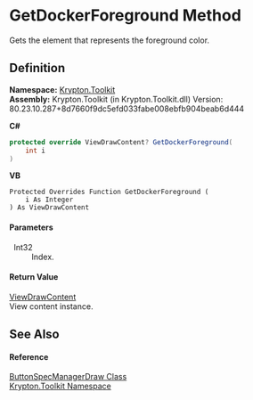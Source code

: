 # GetDockerForeground Method


Gets the element that represents the foreground color.



## Definition
**Namespace:** <a href="79d2eac2-21f4-54ff-7552-b20c33c30600.md">Krypton.Toolkit</a>  
**Assembly:** Krypton.Toolkit (in Krypton.Toolkit.dll) Version: 80.23.10.287+8d7660f9dc5efd033fabe008ebfb904beab6d444

**C#**
``` C#
protected override ViewDrawContent? GetDockerForeground(
	int i
)
```
**VB**
``` VB
Protected Overrides Function GetDockerForeground ( 
	i As Integer
) As ViewDrawContent
```



#### Parameters
<dl><dt>  Int32</dt><dd>Index.</dd></dl>

#### Return Value
<a href="295b6d58-8430-473c-df05-9ab6f30975ab.md">ViewDrawContent</a>  
View content instance.

## See Also


#### Reference
<a href="4440b6f1-9969-0722-66ab-7457830e99d1.md">ButtonSpecManagerDraw Class</a>  
<a href="79d2eac2-21f4-54ff-7552-b20c33c30600.md">Krypton.Toolkit Namespace</a>  
